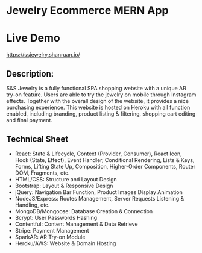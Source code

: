 # Jewelry Ecommerce MERN App
# Live Demo
https://ssjewelry.shanruan.io/
## Description: 
S&S Jewelry is a fully functional SPA shopping website with a unique AR try-on feature. Users are able to try the jewelry on mobile through Instagram effects. Together with the overall design of the website, it provides a nice purchasing experience. This website is hosted on Heroku with all function enabled, including branding, product listing & filtering, shopping cart editing and final payment.
## Technical Sheet
- React: State & Lifecycle, Context (Provider, Consumer), React Icon, Hook (State, Effect), Event Handler, Conditional Rendering, Lists & Keys, Forms, Lifting State Up, Composition, Higher-Order Components, Router DOM, Fragments, etc.
- HTML/CSS: Structure and Layout Design
- Bootstrap: Layout & Responsive Design
- jQuery: Navigation Bar Function, Product Images Display Animation
- NodeJS/Express: Routes Management, Server Requests Listening & Handling, etc.
- MongoDB/Mongoose: Database Creation & Connection
- Bcrypt: User Passwords Hashing
- Contentful: Content Management & Data Retrieve
- Stripe: Payment Management
- SparkAR: AR Try-on Module
- Heroku/AWS: Website & Domain Hosting

